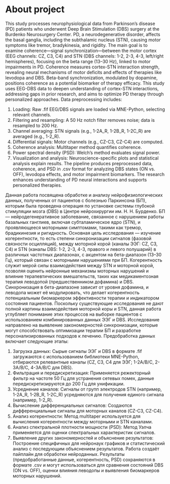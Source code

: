 # About project

This study processes neurophysiological data from Parkinson’s disease (PD) patients who underwent Deep Brain Stimulation (DBS) surgery at the Burdenko Neurosurgery Center. PD, a neurodegenerative disorder, affects the basal ganglia, including the subthalamic nucleus (STN), causing motor symptoms like tremor, bradykinesia, and rigidity. The main goal is to examine coherence—signal synchronization—between the motor cortex (EEG channels: CZ, C3, C4) and STN (DBS channels: 1-2, 2-3, 4-3, left/right hemispheres), focusing on the beta range (13–30 Hz), linked to motor impairments in PD.
Coherence measures cortex-STN interaction strength, revealing neural mechanisms of motor deficits and effects of therapies like levodopa and DBS. Beta-band synchronization, modulated by dopamine, positions coherence as a potential biomarker of therapy efficacy. This study uses EEG-DBS data to deepen understanding of cortex-STN interactions, addressing gaps in prior research, and aims to optimize PD therapy through personalized approaches.
Data preprocessing includes:
1. Loading: Raw .fif EEG/DBS signals are loaded via MNE-Python, selecting relevant channels.
2. Filtering and resampling: A 50 Hz notch filter removes noise; data is resampled to 200 Hz.
3. Channel averaging: STN signals (e.g., 1-2A_R, 1-2B_R, 1-2C_R) are averaged (e.g., 1-2_R).
4. Differential signals: Motor channels (e.g., CZ-C3, CZ-C4) are computed.
5. Coherence analysis: Multitaper method quantifies coherence.
6. Power spectral density (PSD): Welch’s method evaluates signal power.
7. Visualization and analysis: Neuroscience-specific plots and statistical analysis explain results.
The pipeline produces preprocessed data, coherence, and PSD in .csv format for analyzing DBS states (ON vs. OFF), levodopa effects, and motor impairment biomarkers. The research enhances understanding of PD neural interactions and supports personalized therapies.


Данная работа посвящена обработке и анализу нейрофизиологических данных, полученных от пациентов с болезнью Паркинсона (БП), которым была проведена операция по установке системы глубокой стимуляции мозга (DBS) в Центре нейрохирургии им. Н. Н. Бурденко. БП — нейродегенеративное заболевание, связанное с нарушением работы базальных ганглиев, включая субталамическое ядро (STN), и проявляющееся моторными симптомами, такими как тремор, брадикинезия и ригидность. Основная цель исследования — изучение когерентности, то есть степени синхронизации сигналов (фазовой связности осцилляций), между моторной корой (каналы ЭЭГ: CZ, C3, C4) и STN (каналы DBS: 1-2, 2-3, 4-3, правого и левого полушарий) в различных частотных диапазонах, с акцентом на бета-диапазон (13–30 Гц), который связан с моторными нарушениями при БП.
Когерентность служит мерой силы взаимодействия между STN и моторной корой, позволяя оценить нейронные механизмы моторных нарушений и влияние терапевтических вмешательств, таких как медикаментозная терапия леводопой (предшественником дофамина) и DBS. Синхронизация в бета-диапазоне зависит от уровня дофамина, и леводопа может её модулировать, что делает когерентность потенциальным биомаркером эффективности терапии и индикатором состояния пациентов. Поскольку существующие исследования не дают полной картины взаимодействия моторной коры и STN, данная работа углубляет понимание этих процессов на выборке пациентов с использованием комбинированных данных ЭЭГ и DBS. Исследование направлено на выявление закономерностей синхронизации, которые могут способствовать оптимизации терапии БП и разработке персонализированных подходов к лечению.
Предобработка данных включает следующие этапы:
1. Загрузка данных: Сырые сигналы ЭЭГ и DBS в формате .fif загружаются с использованием библиотеки MNE-Python, отбираются релевантные каналы (CZ, C3, C4 для ЭЭГ; 1-2A/B/C, 2-3A/B/C, 4-3A/B/C для DBS).
2. Фильтрация и передискретизация: Применяется режекторный фильтр на частоте 50 Гц для устранения сетевых помех, данные передискретизируются до 200 Гц для унификации.
3. Усреднение каналов: Сигналы от групп электродов STN (например, 1-2A_R, 1-2B_R, 1-2C_R) усредняются для получения единого сигнала (например, 1-2_R).
4. Вычисление дифференциальных сигналов: Создаются дифференциальные сигналы для моторных каналов (CZ-C3, CZ-C4).
5. Анализ когерентности: Метод multitaper используется для вычисления когерентности между моторными и STN каналами.
6. Анализ спектральной плотности мощности (PSD): Метод Уэлча применяется для оценки спектральных характеристик сигналов.
7. Выявление других закономерностей и объяснение результатов: Построение специфичных для нейронаук графиков и статистический анализ с последующим объяснением результатов.
Работа создаёт пайплайн для обработки нейроданных. Результаты (предобработанные данные, когерентность, PSD) сохраняются в формате .csv и могут использоваться для сравнения состояний DBS (ON vs. OFF), оценки влияния леводопы и выявления биомаркеров моторных нарушений.
